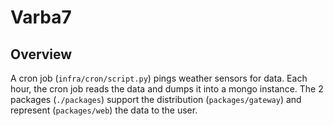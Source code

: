 # Varba7

## Overview

A cron job (`infra/cron/script.py`) pings weather sensors for data. Each hour, the cron job reads the data and dumps it into a mongo instance. The 2 packages (`./packages`) support the distribution (`packages/gateway`) and represent (`packages/web`) the data to the user.
